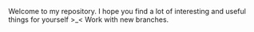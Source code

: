 Welcome to my repository.
I hope you find a lot of interesting and useful things for yourself >_<
Work with new branches.